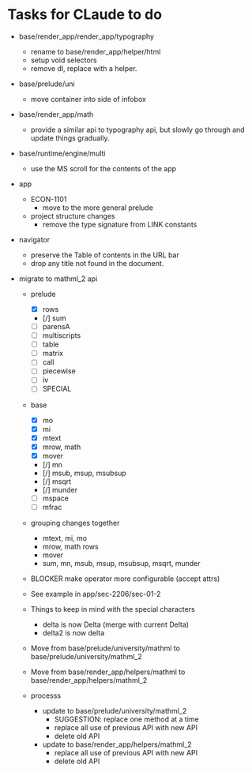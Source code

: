 # Tasks for CLaude to do


- base/render_app/render_app/typography
    - rename to base/render_app/helper/html
    - setup void selectors
    - remove dl, replace with a helper.

- base/prelude/uni
    - move container into side of infobox
- base/render_app/math
    - provide a similar api to typography api, but slowly go through
      and update things gradually.

- base/runtime/engine/multi
    - use the MS scroll for the contents of the app

- app
    - ECON-1101
        - move to the more general prelude
    - project structure changes
        - remove the type signature from LINK constants

- navigator
    - preserve the Table of contents in the URL bar
    - drop any title not found in the document.

- migrate to mathml_2 api
    - prelude
        - [x] rows
        - [/] sum
        - [ ] parensA
        - [ ] multiscripts
        - [ ] table
        - [ ] matrix
        - [ ] call
        - [ ] piecewise
        - [ ] iv
        - [ ] SPECIAL
    - base
        - [x] mo
        - [x] mi
        - [x] mtext
        - [x] mrow, math
        - [x] mover
        - [/] mn
        - [/] msub, msup, msubsup
        - [/] msqrt
        - [/] munder
        - [ ] mspace
        - [ ] mfrac
    - grouping changes together
        - mtext, mi, mo
        - mrow, math rows
        - mover
        - sum, mn, msub, msup, msubsup, msqrt, munder

    - BLOCKER make operator more configurable (accept attrs)
    - See example in app/sec-2206/sec-01-2
    - Things to keep in mind with the special characters
        - delta is now Delta (merge with current Delta)
        - delta2 is now delta
    - Move from base/prelude/university/mathml to base/prelude/university/mathml_2
    - Move from base/render_app/helpers/mathml to base/render_app/helpers/mathml_2
    - processs
        - update to base/prelude/university/mathml_2
            - SUGGESTION: replace one method at a time
            - replace all use of previous API with new API
            - delete old API
        - update to base/render_app/helpers/mathml_2
            - replace all use of previous API with new API
            - delete old API


